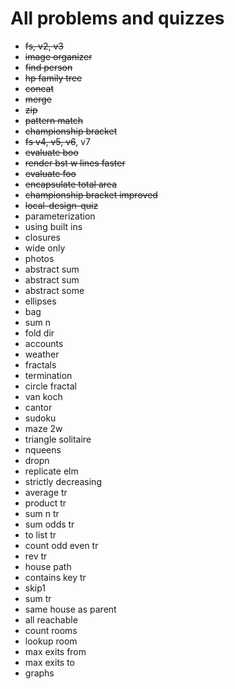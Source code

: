 # All problems and quizzes

- ~~fs, v2, v3~~
- ~~image organizer~~
- ~~find person~~
- ~~hp family tree~~
- ~~concat~~
- ~~merge~~
- ~~zip~~
- ~~pattern match~~
- ~~championship bracket~~
- ~~fs v4, v5, v6~~, v7
- ~~evaluate boo~~
- ~~render bst w lines faster~~
- ~~evaluate foo~~
- ~~encapsulate total area~~
- ~~championship bracket improved~~
- ~~local-design-quiz~~
- parameterization
- using built ins
- closures
- wide only
- photos
- abstract sum
- abstract sum
- abstract some
- ellipses
- bag
- sum n
- fold dir
- accounts
- weather
- fractals
- termination
- circle fractal
- van koch
- cantor
- sudoku
- maze 2w
- triangle solitaire
- nqueens
- dropn
- replicate elm
- strictly decreasing
- average tr
- product tr
- sum n tr
- sum odds tr
- to list tr
- count odd even tr
- rev tr
- house path
- contains key tr
- skip1
- sum tr
- same house as parent
- all reachable
- count rooms
- lookup room
- max exits from
- max exits to
- graphs